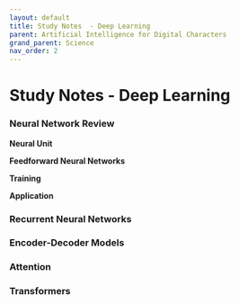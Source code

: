 ```yaml
---
layout: default
title: Study Notes  - Deep Learning
parent: Artificial Intelligence for Digital Characters
grand_parent: Science
nav_order: 2
---
```


# Study Notes - Deep Learning

### Neural Network Review

**Neural Unit**

**Feedforward Neural Networks**

**Training**

**Application**

### Recurrent Neural Networks

### Encoder-Decoder Models

### Attention

### Transformers